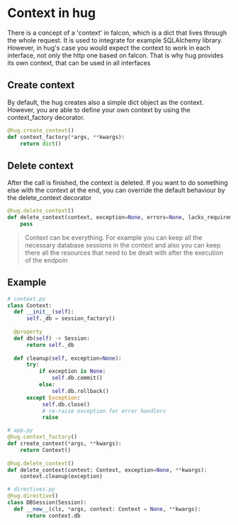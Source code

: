 # Context in hug

There is a concept of a 'context' in falcon, which is a dict that lives through the whole request. It is used to integrate for example SQLAlchemy library. However, in hug's case you would expect the context to work in each interface, not only the http one based on falcon. That is why hug provides its own context, that can be used in all interfaces

## Create context
By default, the hug creates also a simple dict object as the context. However, you are able to define your own context by using the context_factory decorator.

~~~py
@hug.create_context()
def context_factory(*args, **kwargs):
    return dict()
~~~

## Delete context
After the call is finished, the context is deleted. If you want to do something else with the context at the end, you can override the default behaviour by the delete_context decorator
~~~py
@hug.delete_context()
def delete_context(context, exception=None, errors=None, lacks_requirement=None):
    pass
~~~


> Context can be everything. For example you can keep all the necessary database sessions in the context and also you can keep there all the resources that need to be dealt with after the execution of the endpoin

## Example
~~~py
# context.py
class Context:  
  def __init__(self):  
	  self._db = session_factory()  
  
  @property  
  def db(self) -> Session:  
	  return self._db  
  
  def cleanup(self, exception=None):  
      try:  
          if exception is None:  
              self.db.commit()  
          else:  
              self.db.rollback()  
      except Exception:  
	       self.db.close()  
           # re-raise exception for error handlers  
		   raise
~~~

~~~py
# app.py
@hug.context_factory()  
def create_context(*args, **kwargs):  
	return Context()  
  
@hug.delete_context()  
def delete_context(context: Context, exception=None, **kwargs):  
	context.cleanup(exception)
~~~

~~~py
# directives.py
@hug.directive()  
class DBSession(Session):  
  def __new__(cls, *args, context: Context = None, **kwargs):  
	  return context.db
~~~